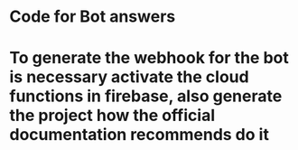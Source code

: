 # Code for Bot answers

# To generate the webhook for the bot is necessary activate the cloud functions in firebase, also generate the project how the official documentation recommends do it